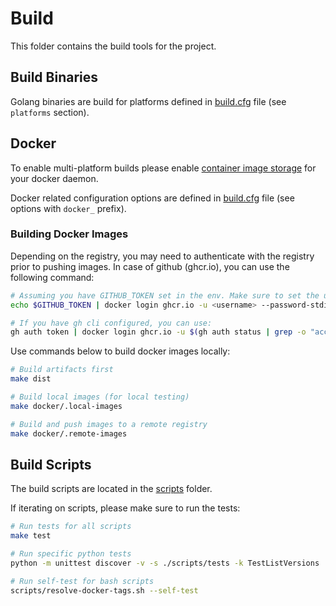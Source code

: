 # Build

This folder contains the build tools for the project.

## Build Binaries

Golang binaries are build for platforms defined in [build.cfg](build.cfg) file (see `platforms` section).

## Docker

To enable multi-platform builds please enable [container image storage](https://docs.docker.com/build/building/multi-platform/#prerequisites) for your docker daemon.

Docker related configuration options are defined in [build.cfg](build.cfg) file (see options with `docker_` prefix).

### Building Docker Images

Depending on the registry, you may need to authenticate with the registry prior to pushing images. In case of github (ghcr.io), you can use the following command:

```sh
# Assuming you have GITHUB_TOKEN set in the env. Make sure to set the username.
echo $GITHUB_TOKEN | docker login ghcr.io -u <username> --password-stdin

# If you have gh cli configured, you can use:
gh auth token | docker login ghcr.io -u $(gh auth status | grep -o "account [^ ]*" | cut -d ' ' -f 2) --password-stdin
```

Use commands below to build docker images locally:
```sh
# Build artifacts first
make dist

# Build local images (for local testing)
make docker/.local-images

# Build and push images to a remote registry
make docker/.remote-images
```

## Build Scripts

The build scripts are located in the [scripts](scripts) folder.

If iterating on scripts, please make sure to run the tests:

```sh
# Run tests for all scripts
make test

# Run specific python tests
python -m unittest discover -v -s ./scripts/tests -k TestListVersions

# Run self-test for bash scripts
scripts/resolve-docker-tags.sh --self-test
```